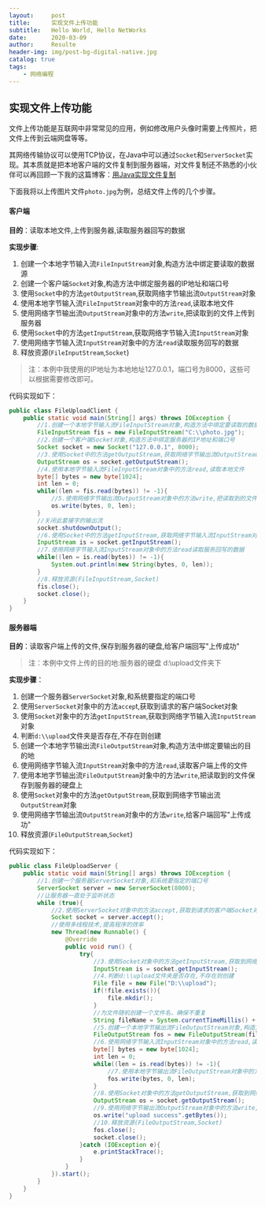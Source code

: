 ```yaml
---
layout:     post                    
title:      实现文件上传功能               
subtitle:   Hello World, Hello NetWorks 
date:       2020-03-09              
author:     Resulte                      
header-img: img/post-bg-digital-native.jpg  
catalog: true                       
tags:                               
    - 网络编程
---
```


## 实现文件上传功能
文件上传功能是互联网中非常常见的应用，例如修改用户头像时需要上传照片，把文件上传到云端网盘等等。

其网络传输协议可以使用TCP协议，在Java中可以通过`Socket`和`ServerSocket`实现。其本质就是把本地客户端的文件复制到服务器端，对文件复制还不熟悉的小伙伴可以再回顾一下我的这篇博客：[用Java实现文件复制](https://resulte.top/2020/03/06/用Java实现文件复制/)

下面我将以上传图片文件`photo.jpg`为例，总结文件上传的几个步骤。

#### 客户端

**目的**：读取本地文件,上传到服务器,读取服务器回写的数据

**实现步骤**:

1. 创建一个本地字节输入流`FileInputStream`对象,构造方法中绑定要读取的数据源
2. 创建一个客户端`Socket`对象,构造方法中绑定服务器的IP地址和端口号
3. 使用`Socket`中的方法`getOutputStream`,获取网络字节输出流`OutputStream`对象
4. 使用本地字节输入流`FileInputStream`对象中的方法`read`,读取本地文件
5. 使用网络字节输出流`OutputStream`对象中的方法`write`,把读取到的文件上传到服务器
6. 使用`Socket`中的方法`getInputStream`,获取网络字节输入流`InputStream`对象
7. 使用网络字节输入流`InputStream`对象中的方法`read`读取服务回写的数据
8. 释放资源(`FileInputStream`,`Socket`)

> 注：本例中我使用的IP地址为本地地址127.0.0.1，端口号为8000，这些可以根据需要修改即可。

代码实现如下：

```java
public class FileUploadClient {
    public static void main(String[] args) throws IOException {
        //1.创建一个本地字节输入流FileInputStream对象,构造方法中绑定要读取的数据源
        FileInputStream fis = new FileInputStream("C:\\photo.jpg");
        //2.创建一个客户端Socket对象,构造方法中绑定服务器的IP地址和端口号
        Socket socket = new Socket("127.0.0.1", 8000);
        //3.使用Socket中的方法getOutputStream,获取网络字节输出流OutputStream对象
        OutputStream os = socket.getOutputStream();
        //4.使用本地字节输入流FileInputStream对象中的方法read,读取本地文件
        byte[] bytes = new byte[1024];
        int len = 0;
        while((len = fis.read(bytes)) != -1){
            //5.使用网络字节输出流OutputStream对象中的方法write,把读取到的文件上传到服务器
            os.write(bytes, 0, len);
        }
        //关闭此套接字的输出流
        socket.shutdownOutput();
        //6.使用Socket中的方法getInputStream,获取网络字节输入流InputStream对象
        InputStream is = socket.getInputStream();
        //7.使用网络字节输入流InputStream对象中的方法read读取服务回写的数据
        while((len = is.read(bytes)) != -1){
            System.out.println(new String(bytes, 0, len));
        }
        //8.释放资源(FileInputStream,Socket)
        fis.close();
        socket.close();
    }
}
```

#### 服务器端

**目的**：读取客户端上传的文件,保存到服务器的硬盘,给客户端回写"上传成功"

> 注：本例中文件上传的目的地:服务器的硬盘 d:\\upload文件夹下

**实现步骤**：

1. 创建一个服务器`ServerSocket`对象,和系统要指定的端口号
2. 使用`ServerSocket`对象中的方法`accep`t,获取到请求的客户端Socket对象
3. 使用`Socket`对象中的方法`getInputStream`,获取到网络字节输入流`InputStream`对象
4. 判断`d:\\upload`文件夹是否存在,不存在则创建
5. 创建一个本地字节输出流`FileOutputStream`对象,构造方法中绑定要输出的目的地
6. 使用网络字节输入流`InputStream`对象中的方法`read`,读取客户端上传的文件
7. 使用本地字节输出流`FileOutputStream`对象中的方法`write`,把读取到的文件保存到服务器的硬盘上
8. 使用`Socket`对象中的方法`getOutputStream`,获取到网络字节输出流`OutputStream`对象
9. 使用网络字节输出流`OutputStream`对象中的方法`write`,给客户端回写"上传成功"
10. 释放资源(`FileOutputStream`,`Socket`)

代码实现如下：

```java
public class FileUploadServer {
    public static void main(String[] args) throws IOException {
        //1.创建一个服务器ServerSocket对象,和系统要指定的端口号
        ServerSocket server = new ServerSocket(8000);
        //让服务器一直处于监听状态
        while (true){
            //2.使用ServerSocket对象中的方法accept,获取到请求的客户端Socket对象
            Socket socket = server.accept();
            //使用多线程技术,提高程序的效率
            new Thread(new Runnable() {
                @Override
                public void run() {
                    try{
                        //3.使用Socket对象中的方法getInputStream,获取到网络字节输入流InputStream对象
                        InputStream is = socket.getInputStream();
						//4.判断d:\\upload文件夹是否存在,不存在则创建
                        File file = new File("D:\\upload");
                        if(!file.exists()){
                            file.mkdir();
                        }
                        //为文件随机创建一个文件名，确保不重复
                        String fileName = System.currentTimeMillis() + new Random().nextInt(9000) + ".txt";
                        //5.创建一个本地字节输出流FileOutputStream对象,构造方法中绑定要输出的目的地
                        FileOutputStream fos = new FileOutputStream(file + File.separator + fileName);
						//6.使用网络字节输入流InputStream对象中的方法read,读取客户端上传的文件
                        byte[] bytes = new byte[1024];
                        int len = 0;
                        while((len = is.read(bytes)) != -1){
                            //7.使用本地字节输出流FileOutputStream对象中的方法write,把读取到的文件保存到服务器的硬盘上
                            fos.write(bytes, 0, len);
                        }
                        //8.使用Socket对象中的方法getOutputStream,获取到网络字节输出流OutputStream对象
                        OutputStream os = socket.getOutputStream();
                        //9.使用网络字节输出流OutputStream对象中的方法write,给客户端回写"上传成功"
                        os.write("upload success".getBytes());
						//10.释放资源(FileOutputStream,Socket)
                        fos.close();
                        socket.close();
                    }catch (IOException e){
                        e.printStackTrace();
                    }
                }
            }).start();
        }
    }
}
```

